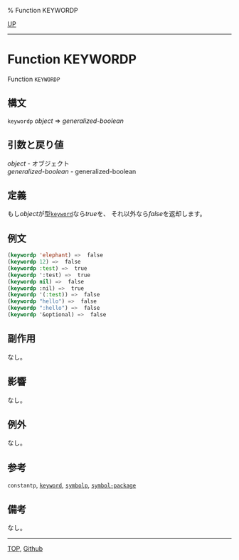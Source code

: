 % Function KEYWORDP

[UP](10.2.html)  

---

# Function **KEYWORDP**


Function `KEYWORDP`


## 構文

`keywordp` *object* => *generalized-boolean*


## 引数と戻り値

*object* - オブジェクト  
*generalized-boolean* - generalized-boolean


## 定義

もし*object*が型[`keyword`](10.2.keyword.html)なら*true*を、
それ以外なら*false*を返却します。


## 例文

```lisp
(keywordp 'elephant) =>  false
(keywordp 12) =>  false
(keywordp :test) =>  true
(keywordp ':test) =>  true
(keywordp nil) =>  false
(keywordp :nil) =>  true
(keywordp '(:test)) =>  false
(keywordp "hello") =>  false
(keywordp ":hello") =>  false
(keywordp '&optional) =>  false
```


## 副作用

なし。


## 影響

なし。


## 例外

なし。


## 参考

`constantp`,
[`keyword`](10.2.keyword.html),
[`symbolp`](10.2.symbolp.html),
[`symbol-package`](10.2.symbol-package.html)


## 備考

なし。


---
[TOP](index.html),  [Github](https://github.com/nptcl/npt-japanese)

